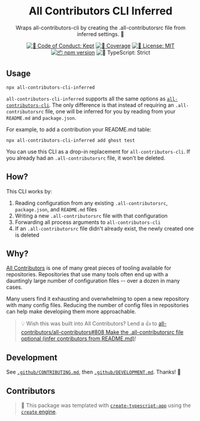 <h1 align="center">All Contributors CLI Inferred</h1>

<p align="center">Wraps all-contributors-cli by creating the .all-contributorsrc file from inferred settings. 💓</p>

<p align="center">
	<!-- prettier-ignore-start -->
	<!-- ALL-CONTRIBUTORS-BADGE:START - Do not remove or modify this section -->
<!-- ALL-CONTRIBUTORS-BADGE:END -->
	<!-- prettier-ignore-end -->
	<a href="https://github.com/JoshuaKGoldberg/all-contributors-cli-inferred/blob/main/.github/CODE_OF_CONDUCT.md" target="_blank"><img alt="🤝 Code of Conduct: Kept" src="https://img.shields.io/badge/%F0%9F%A4%9D_code_of_conduct-kept-21bb42" /></a>
	<a href="https://codecov.io/gh/JoshuaKGoldberg/all-contributors-cli-inferred" target="_blank"><img alt="🧪 Coverage" src="https://img.shields.io/codecov/c/github/JoshuaKGoldberg/all-contributors-cli-inferred?label=%F0%9F%A7%AA%20coverage" /></a>
	<a href="https://github.com/JoshuaKGoldberg/all-contributors-cli-inferred/blob/main/LICENSE.md" target="_blank"><img alt="📝 License: MIT" src="https://img.shields.io/badge/%F0%9F%93%9D_license-MIT-21bb42.svg"></a>
	<a href="http://npmjs.com/package/all-contributors-cli-inferred"><img alt="📦 npm version" src="https://img.shields.io/npm/v/all-contributors-cli-inferred?color=21bb42&label=%F0%9F%93%A6%20npm" /></a>
	<img alt="💪 TypeScript: Strict" src="https://img.shields.io/badge/%F0%9F%92%AA_typescript-strict-21bb42.svg" />
</p>

## Usage

```shell
npx all-contributors-cli-inferred
```

`all-contributors-cli-inferred` supports all the same options as [`all-contributors-cli`](https://allcontributors.org/docs/en/cli/usage).
The only difference is that instead of requiring an `.all-contributorsrc` file, one will be inferred for you by reading from your `README.md` and `package.json`.

For example, to add a contribution your README.md table:

```shell
npx all-contributors-cli-inferred add ghost test
```

You can use this CLI as a drop-in replacement for `all-contributors-cli`.
If you already had an `.all-contributorsrc` file, it won't be deleted.

## How?

This CLI works by:

1. Reading configuration from any existing `.all-contributorsrc`, `package.json`, and `README.md` files
2. Writing a new `.all-contributorsrc` file with that configuration
3. Forwarding all process arguments to `all-contributors-cli`
4. If an `.all-contributorsrc` file didn't already exist, the newly created one is deleted

## Why?

[All Contributors](https://allcontributors.org) is one of many great pieces of tooling available for repositories.
Repositories that use many tools often end up with a dauntingly large number of configuration files -- over a dozen in many cases.

Many users find it exhausting and overwhelming to open a new repository with many config files.
Reducing the number of config files in repositories can help make developing them more approachable.

> 💡 Wish this was built into All Contributors?
> Lend a 👍 to [all-contributors/all-contributors#808 Make the .all-contributorsrc file optional (infer contributors from README.md)](https://github.com/all-contributors/all-contributors/issues/808)!

## Development

See [`.github/CONTRIBUTING.md`](./.github/CONTRIBUTING.md), then [`.github/DEVELOPMENT.md`](./.github/DEVELOPMENT.md).
Thanks! 💖

## Contributors

<!-- spellchecker: disable -->
<!-- ALL-CONTRIBUTORS-LIST:START - Do not remove or modify this section -->
<!-- ALL-CONTRIBUTORS-LIST:END -->
<!-- spellchecker: enable -->

<!-- You can remove this notice if you don't want it 🙂 no worries! -->

> 💝 This package was templated with [`create-typescript-app`](https://github.com/JoshuaKGoldberg/create-typescript-app) using the [`create` engine](https://github.com/JoshuaKGoldberg/create).
